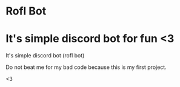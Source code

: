# Rofl Bot

It's simple discord bot for fun &lt;3
=======
It's simple discord bot (rofl bot) 

Do not beat me for my bad code because this is my first project.

<3 
